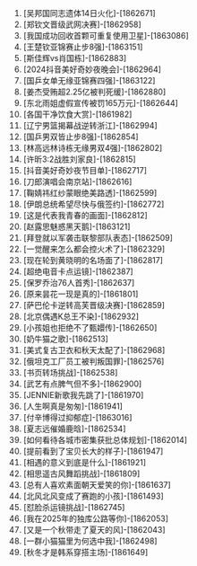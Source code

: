 
1. [吴邦国同志遗体14日火化]-[1862671]
1. [郑钦文晋级武网决赛]-[1862958]
1. [我国成功回收首颗可重复使用卫星]-[1863086]
1. [王楚钦亚锦赛止步8强]-[1863151]
1. [斯佳辉vs肖国栋]-[1862883]
1. [2024抖音美好奇妙夜晚会]-[1862964]
1. [国乒女单无缘亚锦赛四强]-[1863122]
1. [姜杰受贿超2.25亿被判死缓]-[1862880]
1. [东北雨姐虚假宣传被罚165万元]-[1862644]
1. [各国干净饮食大赏]-[1861982]
1. [辽宁男篮揭幕战逆转浙江]-[1862994]
1. [国乒男双皆止步8强]-[1862854]
1. [林高远林诗栋无缘男双4强]-[1862802]
1. [许昕3:2战胜刘家良]-[1862815]
1. [抖音美好奇妙夜节目单]-[1862717]
1. [刀郎演唱会南京站]-[1862616]
1. [鞠婧祎红纱蒙眼绝美路透]-[1862599]
1. [伊朗总统希望尽快与俄签约]-[1862772]
1. [这是代表我青春的画面]-[1862812]
1. [赵露思魅惑黑天鹅]-[1863121]
1. [拜登就以军袭击联黎部队表态]-[1862509]
1. [一觉醒来怎么都会控火术了]-[1862329]
1. [现在轮到黄晓明的名场面了]-[1862817]
1. [超绝电音卡点运镜]-[1862387]
1. [保罗乔治76人首秀]-[1862637]
1. [原来昙花一现是真的]-[1861801]
1. [萨巴伦卡逆转高芙晋级决赛]-[1862859]
1. [北京偶遇K总王不染]-[1862932]
1. [小孩姐也拒绝不了甄嬛传]-[1862650]
1. [奶牛猫之歌]-[1862513]
1. [美式复古卫衣和秋天太配了]-[1862968]
1. [俄坦克工厂员工被判叛国罪]-[1862576]
1. [书页转场挑战]-[1862538]
1. [武艺有点脾气但不多]-[1862900]
1. [JENNIE新歌我先跳了]-[1861970]
1. [人生啊真是匆匆]-[1861941]
1. [付辛博得过抑郁症]-[1863016]
1. [夏志远催婚鹿晗]-[1862534]
1. [如何看待各城市密集获批总体规划]-[1862014]
1. [提前看到了宝贝长大的样子]-[1861947]
1. [相遇的意义到底是什么]-[1861921]
1. [相思遥古风舞蹈挑战]-[1861809]
1. [总有人喜欢素面朝天爱笑的你]-[1861637]
1. [北风北风变成了赛跑的小孩]-[1861493]
1. [怼脸杀运镜挑战]-[1862745]
1. [我在2025年的独库公路等你]-[1862053]
1. [又是一个秋带走了夏天的风]-[1862043]
1. [一群小猫猫里为何选中我]-[1862498]
1. [秋冬才是韩系穿搭主场]-[1861649]
